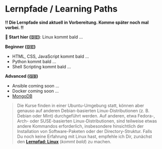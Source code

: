 # Lernpfade / Learning Paths

**!! Die Lernpfade sind aktuell in Vorbereitung. Komme später noch mal vorbei. !!** <br>

**🛫 Start hier (🇩🇪)**: Linux kommt bald ...

**Beginner (🇩🇪)**
- HTML, CSS, JavaScript kommt bald ...
- Python kommt bald ...
- Shell Scripting kommt bald ...

**Advanced (🇬🇧)**
- Ansible coming soon ...
- Docker coming soon ...
- [MongoDB](https://github.com/tims-computer-academy/mongodb)

> Die Kurse finden in einer Ubuntu-Umgebung statt, können aber genauso auf anderen Debian-basierten Linux-Distributionen (z. B. Debian oder Mint) durchgeführt werden. Auf anderen, etwa Fedora-, Arch- oder SUSE-basierten Linux-Distributionen, sind teilweise etwas andere Kommandos erforderlich, insbesondere hinsichtlich der Installation von Software-Paketen oder der Directory-Struktur. Falls Du noch keine Erfahrung mit Linux hast, empfehle ich Dir, zunächst den [**Lernpfad: Linux**](https://github.com/tims-computer-academy/linux) (<i>kommt bald</i>) zu machen.<br>

